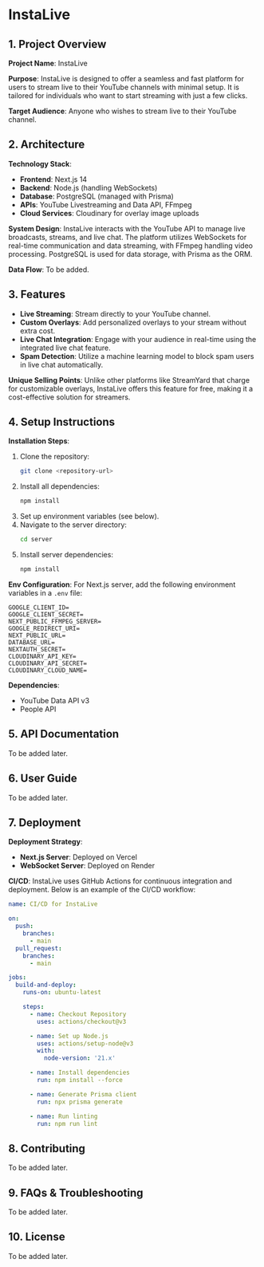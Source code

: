 # InstaLive

## 1. Project Overview

**Project Name**: InstaLive

**Purpose**: InstaLive is designed to offer a seamless and fast platform for users to stream live to their YouTube channels with minimal setup. It is tailored for individuals who want to start streaming with just a few clicks.

**Target Audience**: Anyone who wishes to stream live to their YouTube channel.

## 2. Architecture

**Technology Stack**:
- **Frontend**: Next.js 14
- **Backend**: Node.js (handling WebSockets)
- **Database**: PostgreSQL (managed with Prisma)
- **APIs**: YouTube Livestreaming and Data API, FFmpeg
- **Cloud Services**: Cloudinary for overlay image uploads

**System Design**: 
InstaLive interacts with the YouTube API to manage live broadcasts, streams, and live chat. The platform utilizes WebSockets for real-time communication and data streaming, with FFmpeg handling video processing. PostgreSQL is used for data storage, with Prisma as the ORM.

**Data Flow**:
To be added.

## 3. Features

- **Live Streaming**: Stream directly to your YouTube channel.
- **Custom Overlays**: Add personalized overlays to your stream without extra cost.
- **Live Chat Integration**: Engage with your audience in real-time using the integrated live chat feature.
- **Spam Detection**: Utilize a machine learning model to block spam users in live chat automatically.

**Unique Selling Points**:
Unlike other platforms like StreamYard that charge for customizable overlays, InstaLive offers this feature for free, making it a cost-effective solution for streamers.

## 4. Setup Instructions

**Installation Steps**:
1. Clone the repository:
   ```bash
   git clone <repository-url>
   ```
2. Install all dependencies:
   ```bash
   npm install
   ```
3. Set up environment variables (see below).
4. Navigate to the server directory:
   ```bash
   cd server
   ```
5. Install server dependencies:
   ```bash
   npm install
   ```

**Env Configuration**:
For Next.js server, add the following environment variables in a `.env` file:

```env
GOOGLE_CLIENT_ID=
GOOGLE_CLIENT_SECRET=
NEXT_PUBLIC_FFMPEG_SERVER=
GOOGLE_REDIRECT_URI=
NEXT_PUBLIC_URL=
DATABASE_URL=
NEXTAUTH_SECRET=
CLOUDINARY_API_KEY=
CLOUDINARY_API_SECRET=
CLOUDINARY_CLOUD_NAME=
```

**Dependencies**:
- YouTube Data API v3
- People API

## 5. API Documentation

To be added later.

## 6. User Guide

To be added later.

## 7. Deployment

**Deployment Strategy**:
- **Next.js Server**: Deployed on Vercel
- **WebSocket Server**: Deployed on Render

**CI/CD**:
InstaLive uses GitHub Actions for continuous integration and deployment. Below is an example of the CI/CD workflow:

```yaml
name: CI/CD for InstaLive

on:
  push:
    branches:
      - main
  pull_request:
    branches:
      - main

jobs:
  build-and-deploy:
    runs-on: ubuntu-latest

    steps:
      - name: Checkout Repository
        uses: actions/checkout@v3

      - name: Set up Node.js
        uses: actions/setup-node@v3
        with:
          node-version: '21.x'

      - name: Install dependencies
        run: npm install --force

      - name: Generate Prisma client
        run: npx prisma generate

      - name: Run linting
        run: npm run lint
```

## 8. Contributing

To be added later.

## 9. FAQs & Troubleshooting

To be added later.

## 10. License

To be added later.
